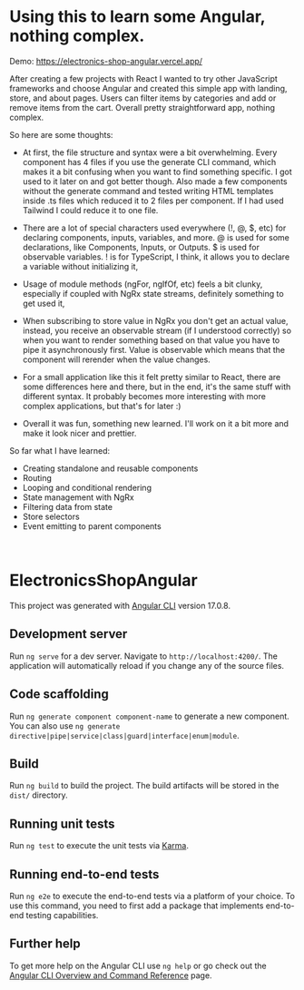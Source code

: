 # Using this to learn some Angular, nothing complex.

Demo: https://electronics-shop-angular.vercel.app/

After creating a few projects with React I wanted to try other JavaScript frameworks and choose Angular and created this simple app with landing, store, and about pages. Users can filter items by categories and add or remove items from the cart. Overall pretty straightforward app, nothing complex.

So here are some thoughts:

- At first, the file structure and syntax were a bit overwhelming. Every component has 4 files if you use the generate CLI command, which makes it a bit confusing when you want to find something specific. I got used to it later on and got better though. Also made a few components without the generate command and tested writing HTML templates inside .ts files which reduced it to 2 files per component. If I had used Tailwind I could reduce it to one file.

- There are a lot of special characters used everywhere (!, @, $, etc) for declaring components, inputs, variables, and more. @ is used for some declarations, like Components, Inputs, or Outputs. $ is used for observable variables. ! is for TypeScript, I think, it allows you to declare a variable without initializing it,

- Usage of module methods (ngFor, ngIfOf, etc) feels a bit clunky, especially if coupled with NgRx state streams, definitely something to get used it, 

- When subscribing to store value in NgRx you don't get an actual value, instead, you receive an observable stream (if I understood correctly) so when you want to render something based on that value you have to pipe it asynchronously first. Value is observable which means that the component will rerender when the value changes.

- For a small application like this it felt pretty similar to React, there are some differences here and there, but in the end, it's the same stuff with different syntax. It probably becomes more interesting with more complex applications, but that's for later :) 

- Overall it was fun, something new learned. I'll work on it a bit more and make it look nicer and prettier. 


So far what I have learned:
- Creating standalone and reusable components
- Routing
- Looping and conditional rendering
- State management with NgRx
- Filtering data from state
- Store selectors
- Event emitting to parent components


<br>

# ElectronicsShopAngular

This project was generated with [Angular CLI](https://github.com/angular/angular-cli) version 17.0.8.

## Development server

Run `ng serve` for a dev server. Navigate to `http://localhost:4200/`. The application will automatically reload if you change any of the source files.

## Code scaffolding

Run `ng generate component component-name` to generate a new component. You can also use `ng generate directive|pipe|service|class|guard|interface|enum|module`.

## Build

Run `ng build` to build the project. The build artifacts will be stored in the `dist/` directory.

## Running unit tests

Run `ng test` to execute the unit tests via [Karma](https://karma-runner.github.io).

## Running end-to-end tests

Run `ng e2e` to execute the end-to-end tests via a platform of your choice. To use this command, you need to first add a package that implements end-to-end testing capabilities.

## Further help

To get more help on the Angular CLI use `ng help` or go check out the [Angular CLI Overview and Command Reference](https://angular.io/cli) page.
